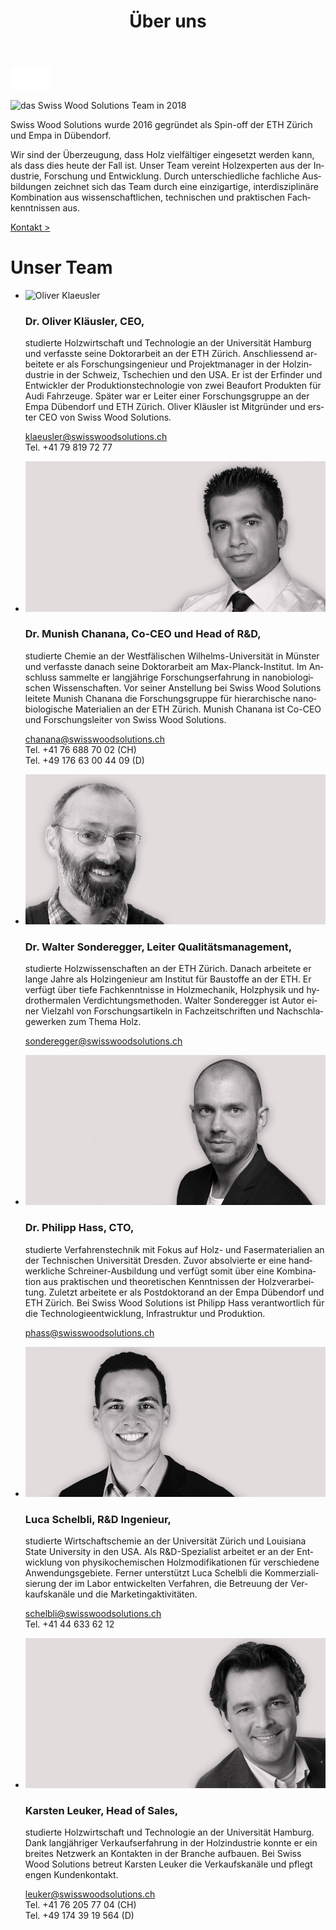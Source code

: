 ﻿---
lang: de
title: 'Über uns'
order: 5
---

<div class="full-width-kenburns">
<div class="wrap-bg-image">


![arrow down](/assets/images/arrow-d-white.svg)
</div>
<img srcset="/assets/images/About_1_Tropical_Wood_Tropenholz_Ersatz_Replacement_Alternative_Sonowood_Ebony_Ebenholz_Swiss_Wood_Solutions_Klimaschutz_ETH_Zuerich_Startup_Schweiz_Switzerland.jpg"
     src="/assets/images/team_cover_2x.jpg" alt="das Swiss Wood Solutions Team in 2018">
</div>

<div class="full-width">
<div class="wrap -cols2">

Swiss Wood Solutions wurde 2016 gegründet als Spin-off der ETH Zürich und Empa in Dübendorf.

Wir sind der Überzeugung, dass Holz vielfältiger eingesetzt werden kann, als dass dies heute der Fall ist.
Unser Team vereint Holzexperten aus der Industrie, Forschung und Entwicklung.
Durch unterschiedliche fachliche Ausbildungen zeichnet sich das Team durch eine einzigartige, interdisziplinäre
Kombination aus wissenschaftlichen, technischen und praktischen Fachkenntnissen aus.

<a class="btn -red" href="/de/contact">Kontakt ></a>

# Unser Team

  - ![Oliver Klaeusler](/assets/images/About_5_Oliver_Kläusler_Tropical_Wood_Tropenholz_Ersatz_Alternative_Sonowood_Ebony_Ebenholz_SwissWoodSolutions_Klimaschutz_ETH_Zuerich_Startup_Schweiz_Switzerland.jpg)

    ### Dr. Oliver Kläusler, CEO,

    studierte Holzwirtschaft und Technologie an der Universität Hamburg und verfasste seine Doktorarbeit an der ETH Zürich. Anschliessend arbeitete er als Forschungsingenieur und Projektmanager in der Holzindustrie in der Schweiz, Tschechien und den USA. Er ist der Erfinder und Entwickler der Produktionstechnologie von zwei Beaufort Produkten für Audi Fahrzeuge. Später war er Leiter einer Forschungsgruppe an der Empa Dübendorf und ETH Zürich. Oliver Kläusler ist Mitgründer und erster CEO von Swiss Wood Solutions.  

    <klaeusler@swisswoodsolutions.ch>  
    Tel. +41 79 819 72 77

  - ![Munish Chanana](/assets/images/About_4_Munish_Chanana_Tropical_Wood_Tropenholz_Ersatz_Alternative_Sonowood_Ebony_Ebenholz_SwissWoodSolutions_Klimaschutz_ETH_Zuerich_Startup_Schweiz_Switzerland.jpg)

    ### Dr. Munish Chanana, Co-CEO und Head of R\&D,

    studierte Chemie an der Westfälischen Wilhelms-Universität in Münster und verfasste danach seine Doktorarbeit am Max-Planck-Institut. Im Anschluss sammelte er langjährige Forschungserfahrung in nanobiologischen Wissenschaften. Vor seiner Anstellung bei Swiss Wood Solutions leitete Munish Chanana die Forschungsgruppe für hierarchische nanobiologische Materialien an der ETH Zürich. Munish Chanana ist Co-CEO und Forschungsleiter von Swiss Wood Solutions.  

    <chanana@swisswoodsolutions.ch>  
    Tel. +41 76 688 70 02 (CH)  
    Tel. +49 176 63 00 44 09 (D)

  - ![Walter Sonderegger](/assets/images/About_7_Walter_Sonderegger_Tropical_Wood_Tropenholz_Ersatz_Alternative_Sonowood_Ebony_Ebenholz_SwissWoodSolutions_Klimaschutz_ETH_Zuerich_Schweiz_Switzerland.jpg)

    ### Dr. Walter Sonderegger, Leiter Qualitätsmanagement,

    studierte Holzwissenschaften an der ETH Zürich. Danach arbeitete er lange Jahre als Holzingenieur am Institut für Baustoffe an der ETH. Er verfügt über tiefe Fachkenntnisse in Holzmechanik, Holzphysik und hydrothermalen Verdichtungsmethoden. Walter Sonderegger ist Autor einer Vielzahl von Forschungsartikeln in Fachzeitschriften und Nachschlagewerken zum Thema Holz.

    <sonderegger@swisswoodsolutions.ch>

  - ![Philipp Hass](/assets/images/About_6_Philipp_Hass_Tropical_Wood_Tropenholz_Ersatz_Alternative_Sonowood_Ebony_Ebenholz_SwissWoodSolutions_Klimaschutz_ETH_Zuerich_Startup_Schweiz_Switzerland.jpg)

    ### Dr. Philipp Hass, CTO,

    studierte Verfahrenstechnik mit Fokus auf Holz- und Fasermaterialien an der Technischen Universität Dresden. Zuvor absolvierte er eine handwerkliche Schreiner-Ausbildung und verfügt somit über eine Kombination aus praktischen und theoretischen Kenntnissen der Holzverarbeitung. Zuletzt arbeitete er als Postdoktorand an der Empa Dübendorf und ETH Zürich. Bei Swiss Wood Solutions ist Philipp Hass verantwortlich für die Technologieentwicklung, Infrastruktur und Produktion.

    <phass@swisswoodsolutions.ch>

  - ![Luca Schelbli](/assets/images/About_3_Luca_Schelbli_Tropical_Wood_Tropenholz_Ersatz_Alternative_Sonowood_Ebony_Ebenholz_SwissWoodSolutions_Klimaschutz_ETH_Zuerich_Startup_Schweiz_Switzerland.jpg)

    ### Luca Schelbli, R\&D Ingenieur,

    studierte Wirtschaftschemie an der Universität Zürich und Louisiana State University in den USA. Als R&D-Spezialist arbeitet er an der Entwicklung von physikochemischen Holzmodifikationen für verschiedene Anwendungsgebiete. Ferner unterstützt Luca Schelbli die Kommerzialisierung der im Labor entwickelten Verfahren, die Betreuung der Verkaufskanäle und die Marketingaktivitäten.  

    <schelbli@swisswoodsolutions.ch>  
    Tel. +41 44 633 62 12

  - ![Karsten Leuker](/assets/images/About_2_Karsten_Leuker_Tropical_Wood_Tropenholz_Ersatz_Alternative_Sonowood_Ebony_Ebenholz_SwissWoodSolutions_Klimaschutz_ETH_Zuerich_Startup_Schweiz_Switzerland.jpg)

    ### Karsten Leuker, Head of Sales,

    studierte Holzwirtschaft und Technologie an der Universität Hamburg. Dank langjähriger Verkaufserfahrung in der Holzindustrie konnte er ein breites Netzwerk an Kontakten in der Branche aufbauen. Bei Swiss Wood Solutions betreut Karsten Leuker die Verkaufskanäle und pflegt engen Kundenkontakt.

    <leuker@swisswoodsolutions.ch>  
    Tel. +41 76 205 77 04 (CH)  
    Tel. +49 174 39 19 564 (D)

</div>
</div>
